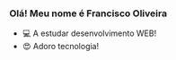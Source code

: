 ### Olá! Meu nome é Francisco Oliveira

- 💻 A estudar desenvolvimento WEB!
- 😍 Adoro tecnologia!

<!---
tababa61/tababa61 is a ✨ special ✨ repository because its `README.md` (this file) appears on your GitHub profile.
You can click the Preview link to take a look at your changes.
--->
